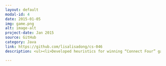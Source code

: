 ```yaml
---
layout: default
modal-id: 4
date: 2015-01-05
img: game.png
alt: image-alt
project-date: Jan 2015
source: GitHub
category: Java
link: https://github.com/lisalisadong/cs-046
description: <ul><li>Developed heuristics for winning “Connect Four” game.</li><li>Victory rate is 94.4% ~ 100% in 4000 games against multiple agents.</li></ul>

---
```

